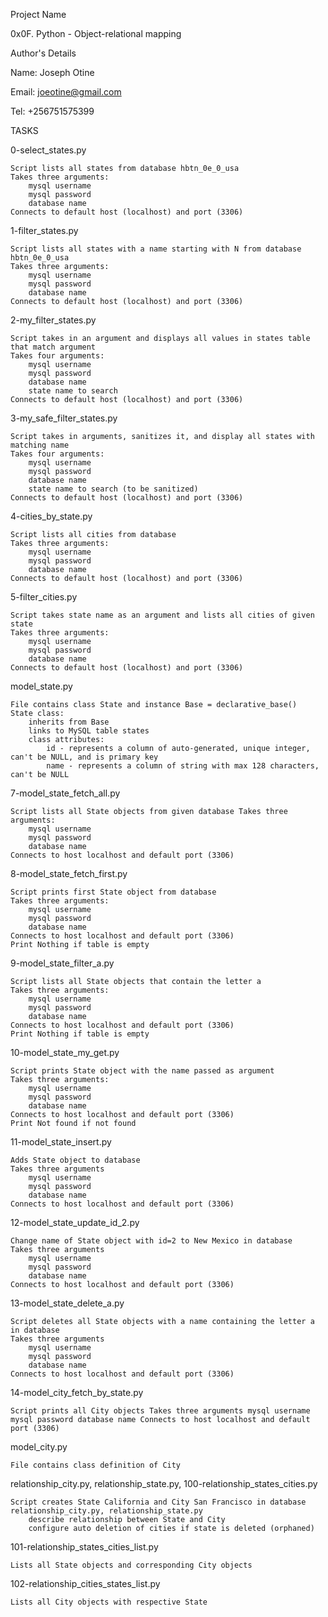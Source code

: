Project Name

0x0F. Python - Object-relational mapping

Author's Details

Name: Joseph Otine

Email: joeotine@gmail.com

Tel: +256751575399

TASKS

0-select_states.py

    Script lists all states from database hbtn_0e_0_usa
    Takes three arguments:
        mysql username
        mysql password
        database name
    Connects to default host (localhost) and port (3306)

1-filter_states.py

    Script lists all states with a name starting with N from database hbtn_0e_0_usa
    Takes three arguments:
        mysql username
        mysql password
        database name
    Connects to default host (localhost) and port (3306)

2-my_filter_states.py

    Script takes in an argument and displays all values in states table that match argument
    Takes four arguments:
        mysql username
        mysql password
        database name
        state name to search
    Connects to default host (localhost) and port (3306)

3-my_safe_filter_states.py

    Script takes in arguments, sanitizes it, and display all states with matching name
    Takes four arguments:
        mysql username
        mysql password
        database name
        state name to search (to be sanitized)
    Connects to default host (localhost) and port (3306)

4-cities_by_state.py

    Script lists all cities from database
    Takes three arguments:
        mysql username
        mysql password
        database name
    Connects to default host (localhost) and port (3306)

5-filter_cities.py

    Script takes state name as an argument and lists all cities of given state
    Takes three arguments:
        mysql username
        mysql password
        database name
    Connects to default host (localhost) and port (3306)

model_state.py

    File contains class State and instance Base = declarative_base()
    State class:
        inherits from Base
        links to MySQL table states
        class attributes:
            id - represents a column of auto-generated, unique integer, can't be NULL, and is primary key
            name - represents a column of string with max 128 characters, can't be NULL

7-model_state_fetch_all.py

    Script lists all State objects from given database Takes three arguments:
        mysql username
        mysql password
        database name
    Connects to host localhost and default port (3306)

8-model_state_fetch_first.py

    Script prints first State object from database
    Takes three arguments:
        mysql username
        mysql password
        database name
    Connects to host localhost and default port (3306)
    Print Nothing if table is empty

9-model_state_filter_a.py

    Script lists all State objects that contain the letter a
    Takes three arguments:
        mysql username
        mysql password
        database name
    Connects to host localhost and default port (3306)
    Print Nothing if table is empty

10-model_state_my_get.py

    Script prints State object with the name passed as argument
    Takes three arguments:
        mysql username
        mysql password
        database name
    Connects to host localhost and default port (3306)
    Print Not found if not found

11-model_state_insert.py

    Adds State object to database
    Takes three arguments
        mysql username
        mysql password
        database name
    Connects to host localhost and default port (3306)

12-model_state_update_id_2.py

    Change name of State object with id=2 to New Mexico in database
    Takes three arguments
        mysql username
        mysql password
        database name
    Connects to host localhost and default port (3306)

13-model_state_delete_a.py

    Script deletes all State objects with a name containing the letter a in database
    Takes three arguments
        mysql username
        mysql password
        database name
    Connects to host localhost and default port (3306)

14-model_city_fetch_by_state.py

    Script prints all City objects Takes three arguments mysql username mysql password database name Connects to host localhost and default port (3306)

model_city.py

    File contains class definition of City

relationship_city.py, relationship_state.py, 100-relationship_states_cities.py

    Script creates State California and City San Francisco in database
    relationship_city.py, relationship_state.py
        describe relationship between State and City
        configure auto deletion of cities if state is deleted (orphaned)

101-relationship_states_cities_list.py

    Lists all State objects and corresponding City objects

102-relationship_cities_states_list.py

    Lists all City objects with respective State
